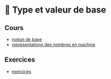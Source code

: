 # 🔢 Type et valeur de base

## Cours

* [notion de base](../base/)
* [representations des nombres en machine](../operations/)

## Exercices

* [exercices](../exercice/)
